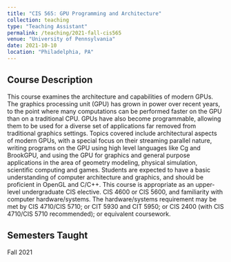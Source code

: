 ```yaml
---
title: "CIS 565: GPU Programming and Architecture"
collection: teaching
type: "Teaching Assistant"
permalink: /teaching/2021-fall-cis565
venue: "University of Pennsylvania"
date: 2021-10-10
location: "Philadelphia, PA"
---
```

## Course Description
This course examines the architecture and capabilities of modern GPUs. The graphics processing unit (GPU) has grown in power over recent years, to the point where many computations can be performed faster on the GPU than on a traditional CPU. GPUs have also become programmable, allowing them to be used for a diverse set of applications far removed from traditional graphics settings. Topics covered include architectural aspects of modern GPUs, with a special focus on their streaming parallel nature, writing programs on the GPU using high level languages like Cg and BrookGPU, and using the GPU for graphics and general purpose applications in the area of geometry modeling, physical simulation, scientific computing and games. Students are expected to have a basic understanding of computer architecture and graphics, and should be proficient in OpenGL and C/C++. This course is appropriate as an upper-level undergraduate CIS elective. CIS 4600 or CIS 5600, and familiarity with computer hardware/systems. The hardware/systems requirement may be met by CIS 4710/CIS 5710; or CIT 5930 and CIT 5950; or CIS 2400 (with CIS 4710/CIS 5710 recommended); or equivalent coursework.

## Semesters Taught
Fall 2021